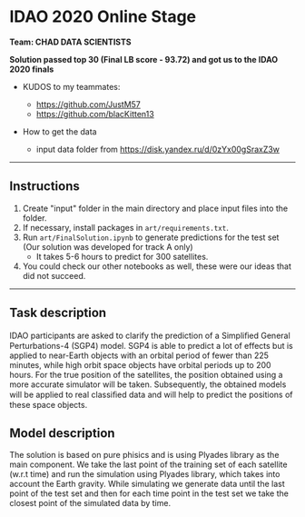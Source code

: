 # IDAO 2020 Online Stage
**Team: CHAD DATA SCIENTISTS**

**Solution passed top 30 (Final LB score - 93.72) and got us to the IDAO 2020 finals**


* KUDOS to my teammates:
	- https://github.com/JustM57
	- https://github.com/blacKitten13

* How to get the data
   - input data folder from https://disk.yandex.ru/d/0zYx00gSraxZ3w

<hr>

## Instructions
1. Create "input" folder in the main directory and place input files into the folder.
2. If necessary, install packages in `art/requirements.txt`.
3. Run `art/FinalSolution.ipynb` to generate predictions for the test set (Our solution was developed for track A only)
    - It takes 5-6 hours to predict for 300 satellites.
4. You could check our other notebooks as well, these were our ideas that did not succeed.

<hr>

## Task description
IDAO participants are asked to clarify the prediction of a Simpliﬁed General Perturbations-4 (SGP4) model. 
SGP4 is able to predict a lot of effects but is applied to near-Earth objects with an orbital period of fewer than 225 minutes, while high orbit space objects have orbital periods up to 200 hours. 
For the true position of the satellites, the position obtained using a more accurate simulator will be taken. 
Subsequently, the obtained models will be applied to real classiﬁed data and will help to predict the positions of these space objects.

## Model description
The solution is based on pure phisics and is using Plyades library as the main component. We take the last point of the training set of each satellite (w.r.t time) and  run the simulation using Plyades library, 
which takes into account the Earth gravity. While simulating we generate data until the last point of the test set and then for each time point in the test set we take the closest point of the simulated data by time.